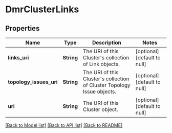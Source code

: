 # DmrClusterLinks

## Properties
Name | Type | Description | Notes
------------ | ------------- | ------------- | -------------
**links_uri** | **String** | The URI of this Cluster&#39;s collection of Link objects. | [optional] [default to null]
**topology_issues_uri** | **String** | The URI of this Cluster&#39;s collection of Cluster Topology Issue objects. | [optional] [default to null]
**uri** | **String** | The URI of this Cluster object. | [optional] [default to null]

[[Back to Model list]](../README.md#documentation-for-models) [[Back to API list]](../README.md#documentation-for-api-endpoints) [[Back to README]](../README.md)


